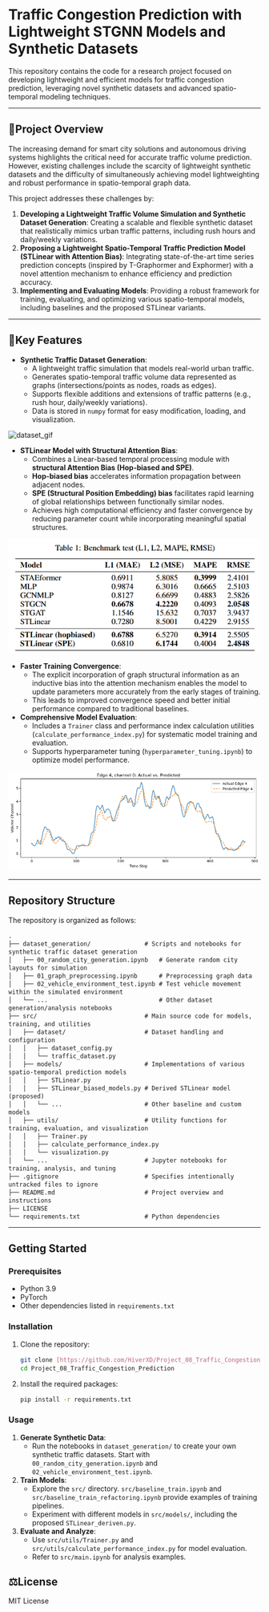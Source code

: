 # Traffic Congestion Prediction with Lightweight STGNN Models and Synthetic Datasets

This repository contains the code for a research project focused on developing lightweight and efficient models for traffic congestion prediction, leveraging novel synthetic datasets and advanced spatio-temporal modeling techniques.

---

## 🎯Project Overview

The increasing demand for smart city solutions and autonomous driving systems highlights the critical need for accurate traffic volume prediction. However, existing challenges include the scarcity of lightweight synthetic datasets and the difficulty of simultaneously achieving model lightweighting and robust performance in spatio-temporal graph data.

This project addresses these challenges by:
1.  **Developing a Lightweight Traffic Volume Simulation and Synthetic Dataset Generation**: Creating a scalable and flexible synthetic dataset that realistically mimics urban traffic patterns, including rush hours and daily/weekly variations.
2.  **Proposing a Lightweight Spatio-Temporal Traffic Prediction Model (STLinear with Attention Bias)**: Integrating state-of-the-art time series prediction concepts (inspired by T-Graphormer and Exphormer) with a novel attention mechanism to enhance efficiency and prediction accuracy.
3.  **Implementing and Evaluating Models**: Providing a robust framework for training, evaluating, and optimizing various spatio-temporal models, including baselines and the proposed STLinear variants.

---

## 🏅Key Features

* **Synthetic Traffic Dataset Generation**:
    * A lightweight traffic simulation that models real-world urban traffic.
    * Generates spatio-temporal traffic volume data represented as graphs (intersections/points as nodes, roads as edges).
    * Supports flexible additions and extensions of traffic patterns (e.g., rush hour, daily/weekly variations).
    * Data is stored in `numpy` format for easy modification, loading, and visualization.

![dataset_gif](/Project_08_Traffic_Congestion_Prediction/figures/dataset.gif)

* **STLinear Model with Structural Attention Bias**:
    * Combines a Linear-based temporal processing module with **structural Attention Bias (Hop-biased and SPE)**.
    * **Hop-biased bias** accelerates information propagation between adjacent nodes.
    * **SPE (Structural Position Embedding) bias** facilitates rapid learning of global relationships between functionally similar nodes.
    * Achieves high computational efficiency and faster convergence by reducing parameter count while incorporating meaningful spatial structures.

![benchmark_test](/Project_08_Traffic_Congestion_Prediction/figures/benchmark_test.png)

* **Faster Training Convergence**:
    * The explicit incorporation of graph structural information as an inductive bias into the attention mechanism enables the model to update parameters more accurately from the early stages of training.
    * This leads to improved convergence speed and better initial performance compared to traditional baselines.
* **Comprehensive Model Evaluation**:
    * Includes a `Trainer` class and performance index calculation utilities (`calculate_performance_index.py`) for systematic model training and evaluation.
    * Supports hyperparameter tuning (`hyperparameter_tuning.ipynb`) to optimize model performance.

![edge_prediction](/Project_08_Traffic_Congestion_Prediction/figures/edge_04_prediction.png)

---

## Repository Structure

The repository is organized as follows:

```
.
├── dataset_generation/               # Scripts and notebooks for synthetic traffic dataset generation
│   ├── 00_random_city_generation.ipynb   # Generate random city layouts for simulation
│   ├── 01_graph_preprocessing.ipynb      # Preprocessing graph data
│   ├── 02_vehicle_environment_test.ipynb # Test vehicle movement within the simulated environment
│   └── ...                               # Other dataset generation/analysis notebooks
├── src/                              # Main source code for models, training, and utilities
│   ├── dataset/                      # Dataset handling and configuration
│   │   ├── dataset_config.py
│   │   └── traffic_dataset.py
│   ├── models/                       # Implementations of various spatio-temporal prediction models
│   │   ├── STLinear.py
│   │   ├── STLinear_biased_models.py # Derived STLinear model (proposed)
│   │   └── ...                       # Other baseline and custom models
│   ├── utils/                        # Utility functions for training, evaluation, and visualization
│   │   ├── Trainer.py
│   │   ├── calculate_performance_index.py
│   │   └── visualization.py
│   └── ...                           # Jupyter notebooks for training, analysis, and tuning
├── .gitignore                        # Specifies intentionally untracked files to ignore
├── README.md                         # Project overview and instructions
├── LICENSE
└── requirements.txt                  # Python dependencies
```

---

## Getting Started

### Prerequisites

* Python 3.9
* PyTorch
* Other dependencies listed in `requirements.txt`


### Installation

1.  Clone the repository:
    ```bash
    git clone [https://github.com/HiverXD/Project_08_Traffic_Congestion_Prediction.git](https://github.com/HiverXD/Project_08_Traffic_Congestion_Prediction.git)
    cd Project_08_Traffic_Congestion_Prediction
    ```
2.  Install the required packages:
    ```bash
    pip install -r requirements.txt
    ```

### Usage

1.  **Generate Synthetic Data**:
    * Run the notebooks in `dataset_generation/` to create your own synthetic traffic datasets. Start with `00_random_city_generation.ipynb` and `02_vehicle_environment_test.ipynb`.
2.  **Train Models**:
    * Explore the `src/` directory. `src/baseline_train.ipynb` and `src/baseline_train_refactoring.ipynb` provide examples of training pipelines.
    * Experiment with different models in `src/models/`, including the proposed `STLinear_deriven.py`.
3.  **Evaluate and Analyze**:
    * Use `src/utils/Trainer.py` and `src/utils/calculate_performance_index.py` for model evaluation.
    * Refer to `src/main.ipynb` for analysis examples.

## ⚖️License

MIT License